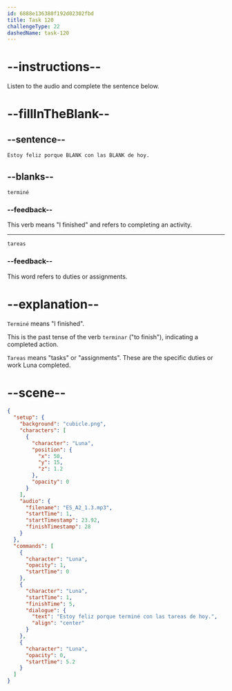 ```yaml
---
id: 6888e136380f192d02302fbd
title: Task 120
challengeType: 22
dashedName: task-120
---
```


<!-- Luna: Estoy feliz porque terminé con las tareas de hoy. -->

# --instructions--

Listen to the audio and complete the sentence below.

# --fillInTheBlank--

## --sentence--

`Estoy feliz porque BLANK con las BLANK de hoy.`

## --blanks--

`terminé`

### --feedback--

This verb means "I finished" and refers to completing an activity.

---

`tareas`

### --feedback--

This word refers to duties or assignments.

# --explanation--

`Terminé` means "I finished". 

This is the past tense of the verb `terminar` ("to finish"), indicating a completed action.

`Tareas` means "tasks" or "assignments". These are the specific duties or work Luna completed.

# --scene--

```json
{
  "setup": {
    "background": "cubicle.png",
    "characters": [
      {
        "character": "Luna",
        "position": {
          "x": 50,
          "y": 15,
          "z": 1.2
        },
        "opacity": 0
      }
    ],
    "audio": {
      "filename": "ES_A2_1.3.mp3",
      "startTime": 1,
      "startTimestamp": 23.92,
      "finishTimestamp": 28
    }
  },
  "commands": [
    {
      "character": "Luna",
      "opacity": 1,
      "startTime": 0
    },
    {
      "character": "Luna",
      "startTime": 1,
      "finishTime": 5,
      "dialogue": {
        "text": "Estoy feliz porque terminé con las tareas de hoy.",
        "align": "center"
      }
    },
    {
      "character": "Luna",
      "opacity": 0,
      "startTime": 5.2
    }
  ]
}
```
